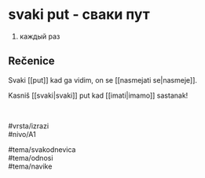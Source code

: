 # svaki put - сваки пут

1. каждый раз

## Rečenice

Svaki [[put]] kad ga vidim, on se [[nasmejati se|nasmeje]].

Kasniš [[svaki|svaki]] put kad [[imati|imamo]] sastanak!

<br>

#vrsta/izrazi  
#nivo/A1  

#tema/svakodnevica  
#tema/odnosi  
#tema/navike  

